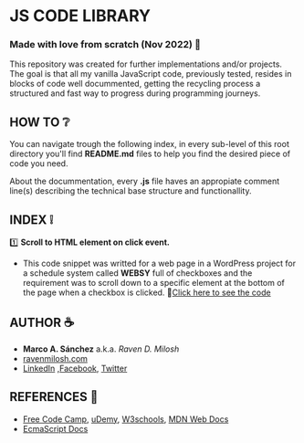 # JS CODE LIBRARY

### Made with love from scratch (Nov 2022) :blue_heart:

This repository was created for further implementations and/or projects.
The goal is that all my vanilla JavaScript code, previously tested,
resides in blocks of code well docummented, getting the recycling process
a structured and fast way to progress during programming journeys.

## HOW TO :grey_question:

You can navigate trough the following index, in every sub-level of this
root directory you'll find **README.md** files to help you find the
desired piece of code you need.

About the docummentation, every **.js** file haves an appropiate comment
line(s) describing the technical base structure and functionallity.

## INDEX :grey_exclamation:

:one: **Scroll to HTML element on click event.**

- This code snippet was writted for a web page in a WordPress project for a schedule system called **WEBSY** full of checkboxes and the requirement was to scroll down to a specific element at the bottom of the page when a checkbox is clicked. :link:[Click here to see the code](https://github.com/MarcoAntonioSanchez/JS_Library/tree/main/functions/scroll_to_element_on_click_event)

## AUTHOR :coffee:

- **Marco A. Sánchez** a.k.a. _Raven D. Milosh_
- [ravenmilosh.com](https://www.ravenmilosh.com/)
- [LinkedIn](https://linkedin.com/in/marco-a-sanchez/) ,[Facebook](https://facebook.com/RavenDMilosh/), [Twitter](https://twitter.com/@ravenmilosh)

## REFERENCES :page_facing_up:

- [Free Code Camp](https://www.freecodecamp.org/), [uDemy](https://www.udemy.com/), [W3schools](https://www.w3schools.com/), [MDN Web Docs](https://developer.mozilla.org/)
- [EcmaScript Docs](https://262.ecma-international.org/5.1/)
